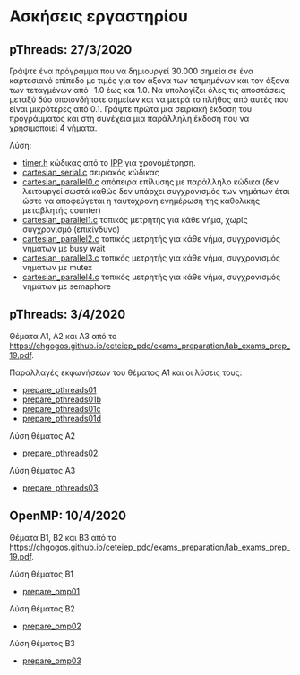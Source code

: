 # Ασκήσεις εργαστηρίου 

## pThreads: 27/3/2020

Γράψτε ένα πρόγραμμα που να δημιουργεί 30.000 σημεία σε ένα καρτεσιανό επίπεδο με τιμές για τον άξονα των τετμημένων και τον άξονα των τεταγμένων από -1.0 έως και 1.0. Να υπολογίζει όλες τις αποστάσεις μεταξύ δύο οποιονδήποτε σημείων και να μετρά το πλήθος από αυτές που είναι μικρότερες από 0.1. Γράψτε πρώτα μια σειριακή έκδοση του προγράμματος και στη συνέχεια μια παράλληλη έκδοση που να χρησιμοποιεί 4 νήματα.

Λύση:

* [timer.h](./lab_ex1/timer.h) κώδικας από το [IPP](https://www.cs.usfca.edu/~peter/ipp/) για χρονομέτρηση.
* [cartesian_serial.c](./lab_ex1/cartesian_serial.c) σειριακός κώδικας 
* [cartesian_parallel0.c](./lab_ex1/cartesian_parallel0.c) απόπειρα επίλυσης με παράλληλο κώδικα (δεν λειτουργεί σωστά καθώς δεν υπάρχει συγχρονισμός των νημάτων έτσι ώστε να αποφεύγεται η ταυτόχρονη ενημέρωση της καθολικής μεταβλητής counter)
* [cartesian_parallel1.c](./lab_ex1/cartesian_parallel1.c) τοπικός μετρητής για κάθε νήμα, χωρίς συγχρονισμό (επικίνδυνο)
* [cartesian_parallel2.c](./lab_ex1/cartesian_parallel2.c) τοπικός μετρητής για κάθε νήμα, συγχρονισμός νημάτων με busy wait
* [cartesian_parallel3.c](./lab_ex1/cartesian_parallel3.c) τοπικός μετρητής για κάθε νήμα, συγχρονισμός νημάτων με mutex
* [cartesian_parallel4.c](./lab_ex1/cartesian_parallel4.c) τοπικός μετρητής για κάθε νήμα, συγχρονισμός νημάτων με semaphore

## pThreads: 3/4/2020

Θέματα Α1, Α2 και A3 από το <https://chgogos.github.io/ceteiep_pdc/exams_preparation/lab_exams_prep_19.pdf>.

Παραλλαγές εκφωνήσεων του θέματος Α1 και οι λύσεις τους:

* [prepare_pthreads01](../exams_preparation/prepare_pthreads01.c)
* [prepare_pthreads01b](../exams_preparation/prepare_pthreads01b.c)
* [prepare_pthreads01c](../exams_preparation/prepare_pthreads01c.c)
* [prepare_pthreads01d](../exams_preparation/prepare_pthreads01d.c)

Λύση θέματος Α2

* [prepare_pthreads02](../exams_preparation/prepare_pthreads02.c)

Λύση θέματος Α3

* [prepare_pthreads03](../exams_preparation/prepare_pthreads03.c)

## OpenMP: 10/4/2020

Θέματα B1, B2 και B3 από το <https://chgogos.github.io/ceteiep_pdc/exams_preparation/lab_exams_prep_19.pdf>.

Λύση θέματος B1

* [prepare_omp01](../exams_preparation/prepare_omp01.c)

Λύση θέματος B2

* [prepare_omp02](../exams_preparation/prepare_omp02.c)

Λύση θέματος B3

* [prepare_omp03](../exams_preparation/prepare_omp03.c)
